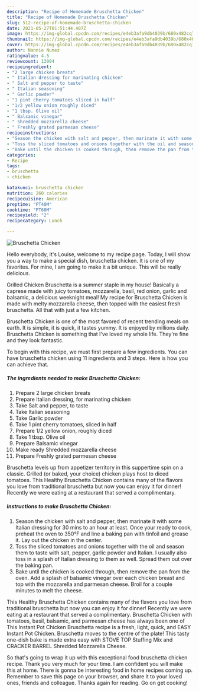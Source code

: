```yaml
---
description: "Recipe of Homemade Bruschetta Chicken"
title: "Recipe of Homemade Bruschetta Chicken"
slug: 512-recipe-of-homemade-bruschetta-chicken
date: 2021-05-27T01:51:44.407Z
image: https://img-global.cpcdn.com/recipes/e4eb3afa9db4039b/680x482cq70/bruschetta-chicken-recipe-main-photo.jpg
thumbnail: https://img-global.cpcdn.com/recipes/e4eb3afa9db4039b/680x482cq70/bruschetta-chicken-recipe-main-photo.jpg
cover: https://img-global.cpcdn.com/recipes/e4eb3afa9db4039b/680x482cq70/bruschetta-chicken-recipe-main-photo.jpg
author: Nannie Nunez
ratingvalue: 4.5
reviewcount: 13094
recipeingredient:
- "2 large chicken breats"
- " Italian dressing for marinating chicken"
- " Salt and pepper to taste"
- " Italian seasoning"
- " Garlic powder"
- "1 pint cherry tomatoes sliced in half"
- "1/2 yellow onion roughly diced"
- "1 tbsp. Olive oil"
- " Balsamic vinegar"
- " Shredded mozzarella cheese"
- " Freshly grated parmesan cheese"
recipeinstructions:
- "Season the chicken with salt and pepper, then marinate it with some Italian dressing for 30 mins to an hour at least. Once your ready to cook, preheat the oven to 350°F and line a baking pan with tinfoil and grease it. Lay out the chicken in the center."
- "Toss the sliced tomatoes and onions together with the oil and season them to taste with salt, pepper, garlic powder and Italian. I usually also toss in a splash of Italian dressing to them as well. Spread them out over the baking pan."
- "Bake until the chicken is cooked through, then remove the pan from the oven. Add a splash of balsamic vinegar over each chicken breast and top with the mozzarella and parmesan cheese. Broil for a couple minutes to melt the cheese."
categories:
- Recipe
tags:
- bruschetta
- chicken

katakunci: bruschetta chicken 
nutrition: 260 calories
recipecuisine: American
preptime: "PT40M"
cooktime: "PT60M"
recipeyield: "2"
recipecategory: Lunch

---
```



![Bruschetta Chicken](https://img-global.cpcdn.com/recipes/e4eb3afa9db4039b/680x482cq70/bruschetta-chicken-recipe-main-photo.jpg)

Hello everybody, it's Louise, welcome to my recipe page. Today, I will show you a way to make a special dish, bruschetta chicken. It is one of my favorites. For mine, I am going to make it a bit unique. This will be really delicious.

Grilled Chicken Bruschetta is a summer staple in my house! Basically a caprese made with juicy tomatoes, mozzarella, basil, red onion, garlic and balsamic, a delicious weeknight meal! My recipe for Bruschetta Chicken is made with melty mozzarella cheese, then topped with the easiest fresh bruschetta. All that with just a few kitchen.

Bruschetta Chicken is one of the most favored of recent trending meals on earth. It is simple, it is quick, it tastes yummy. It is enjoyed by millions daily. Bruschetta Chicken is something that I've loved my whole life. They're fine and they look fantastic.


To begin with this recipe, we must first prepare a few ingredients. You can have bruschetta chicken using 11 ingredients and 3 steps. Here is how you can achieve that.

<!--inarticleads1-->

##### The ingredients needed to make Bruschetta Chicken:

1. Prepare 2 large chicken breats
1. Prepare  Italian dressing, for marinating chicken
1. Take  Salt and pepper, to taste
1. Take  Italian seasoning
1. Take  Garlic powder
1. Take 1 pint cherry tomatoes, sliced in half
1. Prepare 1/2 yellow onion, roughly diced
1. Take 1 tbsp. Olive oil
1. Prepare  Balsamic vinegar
1. Make ready  Shredded mozzarella cheese
1. Prepare  Freshly grated parmesan cheese


Bruschetta levels up from appetizer territory in this suppertime spin on a classic. Grilled (or baked, your choice) chicken plays host to diced tomatoes. This Healthy Bruschetta Chicken contains many of the flavors you love from traditional bruschetta but now you can enjoy it for dinner! Recently we were eating at a restaurant that served a complimentary. 

<!--inarticleads2-->

##### Instructions to make Bruschetta Chicken:

1. Season the chicken with salt and pepper, then marinate it with some Italian dressing for 30 mins to an hour at least. Once your ready to cook, preheat the oven to 350°F and line a baking pan with tinfoil and grease it. Lay out the chicken in the center.
1. Toss the sliced tomatoes and onions together with the oil and season them to taste with salt, pepper, garlic powder and Italian. I usually also toss in a splash of Italian dressing to them as well. Spread them out over the baking pan.
1. Bake until the chicken is cooked through, then remove the pan from the oven. Add a splash of balsamic vinegar over each chicken breast and top with the mozzarella and parmesan cheese. Broil for a couple minutes to melt the cheese.


This Healthy Bruschetta Chicken contains many of the flavors you love from traditional bruschetta but now you can enjoy it for dinner! Recently we were eating at a restaurant that served a complimentary. Bruschetta Chicken with tomatoes, basil, balsamic, and parmesan cheese has always been one of This Instant Pot Chicken Bruschetta recipe is a fresh, light, quick, and EASY Instant Pot Chicken. Bruschetta moves to the centre of the plate! This tasty one-dish bake is made extra easy with STOVE TOP Stuffing Mix and CRACKER BARREL Shredded Mozzarella Cheese. 

So that's going to wrap it up with this exceptional food bruschetta chicken recipe. Thank you very much for your time. I am confident you will make this at home. There is gonna be interesting food in home recipes coming up. Remember to save this page on your browser, and share it to your loved ones, friends and colleague. Thanks again for reading. Go on get cooking!
